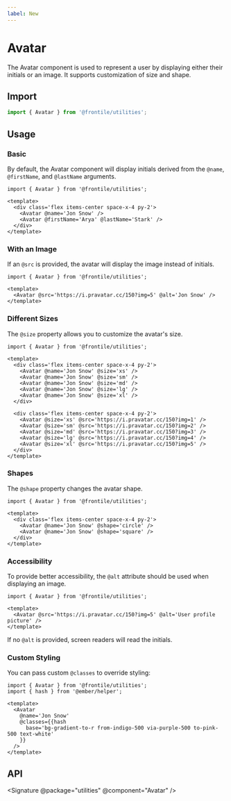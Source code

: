 ```yaml
---
label: New
---
```


# Avatar

The Avatar component is used to represent a user by displaying either their initials or an image. It supports customization of size and shape.

## Import

```js
import { Avatar } from '@frontile/utilities';
```

## Usage

### Basic

By default, the Avatar component will display initials derived from the `@name`, `@firstName`, and `@lastName` arguments.

```gts preview
import { Avatar } from '@frontile/utilities';

<template>
  <div class='flex items-center space-x-4 py-2'>
    <Avatar @name='Jon Snow' />
    <Avatar @firstName='Arya' @lastName='Stark' />
  </div>
</template>
```

### With an Image

If an `@src` is provided, the avatar will display the image instead of initials.

```gts preview
import { Avatar } from '@frontile/utilities';

<template>
  <Avatar @src='https://i.pravatar.cc/150?img=5' @alt='Jon Snow' />
</template>
```

### Different Sizes

The `@size` property allows you to customize the avatar's size.

```gts preview
import { Avatar } from '@frontile/utilities';

<template>
  <div class='flex items-center space-x-4 py-2'>
    <Avatar @name='Jon Snow' @size='xs' />
    <Avatar @name='Jon Snow' @size='sm' />
    <Avatar @name='Jon Snow' @size='md' />
    <Avatar @name='Jon Snow' @size='lg' />
    <Avatar @name='Jon Snow' @size='xl' />
  </div>

  <div class='flex items-center space-x-4 py-2'>
    <Avatar @size='xs' @src='https://i.pravatar.cc/150?img=1' />
    <Avatar @size='sm' @src='https://i.pravatar.cc/150?img=2' />
    <Avatar @size='md' @src='https://i.pravatar.cc/150?img=3' />
    <Avatar @size='lg' @src='https://i.pravatar.cc/150?img=4' />
    <Avatar @size='xl' @src='https://i.pravatar.cc/150?img=5' />
  </div>
</template>
```

### Shapes

The `@shape` property changes the avatar shape.

```gts preview
import { Avatar } from '@frontile/utilities';

<template>
  <div class='flex items-center space-x-4 py-2'>
    <Avatar @name='Jon Snow' @shape='circle' />
    <Avatar @name='Jon Snow' @shape='square' />
  </div>
</template>
```

### Accessibility

To provide better accessibility, the `@alt` attribute should be used when displaying an image.

```gts preview
import { Avatar } from '@frontile/utilities';

<template>
  <Avatar @src='https://i.pravatar.cc/150?img=5' @alt='User profile picture' />
</template>
```

If no `@alt` is provided, screen readers will read the initials.

### Custom Styling

You can pass custom `@classes` to override styling:

```gts preview
import { Avatar } from '@frontile/utilities';
import { hash } from '@ember/helper';

<template>
  <Avatar
    @name='Jon Snow'
    @classes={{hash
      base='bg-gradient-to-r from-indigo-500 via-purple-500 to-pink-500 text-white'
    }}
  />
</template>
```

## API

<Signature @package="utilities" @component="Avatar" />
